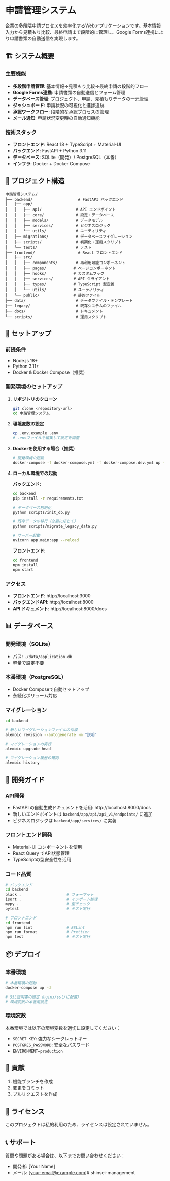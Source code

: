 # 申請管理システム

企業の多段階申請プロセスを効率化するWebアプリケーションです。基本情報入力から見積もり比較、最終申請まで段階的に管理し、Google Forms連携により申請書類の自動送信を実現します。

## 🏗️ システム概要

### 主要機能
- **多段階申請管理**: 基本情報→見積もり比較→最終申請の段階的フロー
- **Google Forms連携**: 申請書類の自動送信とフォーム管理
- **データベース管理**: プロジェクト、申請、見積もりデータの一元管理
- **ダッシュボード**: 申請状況の可視化と進捗追跡
- **承認ワークフロー**: 段階的な承認プロセスの管理
- **メール通知**: 申請状況変更時の自動通知機能

### 技術スタック
- **フロントエンド**: React 18 + TypeScript + Material-UI
- **バックエンド**: FastAPI + Python 3.11
- **データベース**: SQLite（開発）/ PostgreSQL（本番）
- **インフラ**: Docker + Docker Compose

## 📁 プロジェクト構造

```
申請管理システム/
├── backend/                    # FastAPI バックエンド
│   ├── app/
│   │   ├── api/               # API エンドポイント
│   │   ├── core/              # 設定・データベース
│   │   ├── models/            # データモデル
│   │   ├── services/          # ビジネスロジック
│   │   └── utils/             # ユーティリティ
│   ├── migrations/            # データベースマイグレーション
│   ├── scripts/               # 初期化・運用スクリプト
│   └── tests/                 # テスト
├── frontend/                   # React フロントエンド
│   ├── src/
│   │   ├── components/        # 再利用可能コンポーネント
│   │   ├── pages/            # ページコンポーネント
│   │   ├── hooks/            # カスタムフック
│   │   ├── services/         # API クライアント
│   │   ├── types/            # TypeScript 型定義
│   │   └── utils/            # ユーティリティ
│   └── public/               # 静的ファイル
├── data/                      # データファイル・テンプレート
├── legacy/                    # 既存システムのファイル
├── docs/                      # ドキュメント
└── scripts/                   # 運用スクリプト
```

## 🚀 セットアップ

### 前提条件
- Node.js 18+
- Python 3.11+
- Docker & Docker Compose（推奨）

### 開発環境のセットアップ

1. **リポジトリのクローン**
   ```bash
   git clone <repository-url>
   cd 申請管理システム
   ```

2. **環境変数の設定**
   ```bash
   cp .env.example .env
   # .envファイルを編集して設定を調整
   ```

3. **Dockerを使用する場合（推奨）**
   ```bash
   # 開発環境の起動
   docker-compose -f docker-compose.yml -f docker-compose.dev.yml up --build
   ```

4. **ローカル環境での起動**

   **バックエンド:**
   ```bash
   cd backend
   pip install -r requirements.txt
   
   # データベース初期化
   python scripts/init_db.py
   
   # 既存データの移行（必要に応じて）
   python scripts/migrate_legacy_data.py
   
   # サーバー起動
   uvicorn app.main:app --reload
   ```

   **フロントエンド:**
   ```bash
   cd frontend
   npm install
   npm start
   ```

### アクセス
- **フロントエンド**: http://localhost:3000
- **バックエンドAPI**: http://localhost:8000
- **API ドキュメント**: http://localhost:8000/docs

## 📊 データベース

### 開発環境（SQLite）
- パス: `./data/application.db`
- 軽量で設定不要

### 本番環境（PostgreSQL）
- Docker Composeで自動セットアップ
- 永続化ボリューム対応

### マイグレーション
```bash
cd backend

# 新しいマイグレーションファイルの作成
alembic revision --autogenerate -m "説明"

# マイグレーションの実行
alembic upgrade head

# マイグレーション履歴の確認
alembic history
```

## 🔧 開発ガイド

### API開発
- FastAPI の自動生成ドキュメントを活用: http://localhost:8000/docs
- 新しいエンドポイントは `backend/app/api/api_v1/endpoints/` に追加
- ビジネスロジックは `backend/app/services/` に実装

### フロントエンド開発
- Material-UI コンポーネントを使用
- React Query でAPI状態管理
- TypeScriptの型安全性を活用

### コード品質
```bash
# バックエンド
cd backend
black .                    # フォーマット
isort .                    # インポート整理
mypy .                     # 型チェック
pytest                     # テスト実行

# フロントエンド
cd frontend
npm run lint               # ESLint
npm run format             # Prettier
npm test                   # テスト実行
```

## 📦 デプロイ

### 本番環境
```bash
# 本番環境の起動
docker-compose up -d

# SSL証明書の設定（nginx/ssl/に配置）
# 環境変数の本番用設定
```

### 環境変数
本番環境では以下の環境変数を適切に設定してください：
- `SECRET_KEY`: 強力なシークレットキー
- `POSTGRES_PASSWORD`: 安全なパスワード
- `ENVIRONMENT=production`

## 🤝 貢献

1. 機能ブランチを作成
2. 変更をコミット
3. プルリクエストを作成

## 📝 ライセンス

このプロジェクトは私的利用のため、ライセンスは設定されていません。

## 📞 サポート

質問や問題がある場合は、以下までお問い合わせください：
- 開発者: [Your Name]
- メール: [your-email@example.com]# shinsei-management
